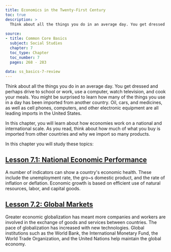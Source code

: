 ```yaml
---
title: Economics in the Twenty-First Century
toc: true
description: >
  Think about all the things you do in an average day. You get dressed and perhaps drive to school or work, use a computer, watch television, and cook your meals. You might be surprised to learn how many of the things you use in a day has been imported from another country. Oil, cars, and medicines, as well as cell phones, computers, and other electronic equipment are all leading imports in the United States.
  
source:
- title: Common Core Basics
  subject: Social Studies
  chapter: 7
  toc_type: Chapter
  toc_number: 7
  pages: 268 - 283
  
data: ss_basics-7-review
---
```

Think about all the things you do in an average day. You get dressed and perhaps drive to school or work, use a computer, watch television, and cook your meals. You might be surprised to learn how many of the things you use in a day has been imported from another country. Oil, cars, and medicines, as well as cell phones, computers, and other electronic equipment are all leading imports in the United States.

In this chapter, you will learn about how economies work on a national and international scale. As you read, think about how much of what you buy is imported from other countries and why we import so many products.

In this chapter you will study these topics:

## [Lesson 7.1: National Economic Performance](lesson-7.1)

A number of indicators can show a country's economic health. These include the unemployment rate, the gro~s domestic product, and the rate of inflation or deflation. Economic growth is based on efficient use of natural resources, labor, and capital goods.

## [Lesson 7.2: Global Markets](lesson-7.2)

Greater economic globalization has meant more companies and workers are involved in the exchange of goods and services between countries. The pace of globalization has increased with new technologies. Global institutions such as the World Bank, the International Monetary Fund, the World Trade Organization, and the United Nations help maintain the global economy.